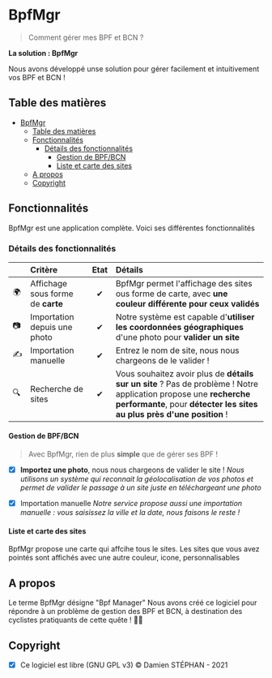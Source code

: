 # BpfMgr
> Comment gérer mes BPF et BCN ?


**La solution : BpfMgr**

Nous avons développé unse solution pour gérer facilement et intuitivement vos BPF et BCN !

## Table des matières
- [BpfMgr](#bpfmgr)
  - [Table des matières](#table-des-matières)
  - [Fonctionnalités](#fonctionnalités)
    - [Détails des fonctionnalités](#détails-des-fonctionnalités)
      - [Gestion de BPF/BCN](#gestion-de-bpfbcn)
      - [Liste et carte des sites](#liste-et-carte-des-sites)
  - [A propos](#a-propos)
  - [Copyright](#copyright)

## Fonctionnalités
BpfMgr est une application complète.
Voici ses différentes fonctionnalités

### Détails des fonctionnalités

| &nbsp; | Critère                           | Etat  | Détails                                                                                                                                                                                     |
| :----- | :-------------------------------- | :---: | :------------------------------------------------------------------------------------------------------------------------------------------------------------------------------------------ |
| 🌍      | Affichage sous forme de **carte** |   ✔   | BpfMgr permet l'affichage des sites ous forme de carte, avec **une couleur différente pour ceux validés**                                                                                   |
| 📷      | Importation depuis une photo      |   ✔   | Notre système est capable d'**utiliser les coordonnées géographiques** d'une photo pour **valider un site**                                                                                 |
| ✍      | Importation manuelle              |   ✔   | Entrez le nom de site, nous nous chargeons de le valider !                                                                                                                                  |
| 🔍      | Recherche de sites                |   ✔   | Vous souhaitez avoir plus de **détails sur un site** ? Pas de problème ! Notre application propose une **recherche performante**, pour **détecter les sites au plus près d'une position** ! |

#### Gestion de BPF/BCN
> Avec BpfMgr, rien de plus **simple** que de gérer ses BPF !

- [x] **Importez une photo**, nous nous chargeons de valider le site !
*Nous utilisons un système qui reconnait la géolocalisation de vos photos et permet de valider le passage à un site juste en téléchargeant une photo*

- [x] Importation manuelle
*Notre service propose aussi une importation manuelle : vous saisissez la ville et la date, nous faisons le reste !*

#### Liste et carte des sites
BpfMgr propose une carte qui affcihe tous le sites.
Les sites que vous avez pointés sont affichés avec une autre couleur, icone, personnalisables

## A propos
Le terme BpfMgr désigne "Bpf Manager"
Nous avons créé ce logiciel pour répondre à un problème de gestion des BPF et BCN, à destination des cyclistes pratiquants de cette quête ! 🚴‍♂️

## Copyright
- [x] Ce logiciel est libre (GNU GPL v3)
© Damien STÉPHAN - 2021
